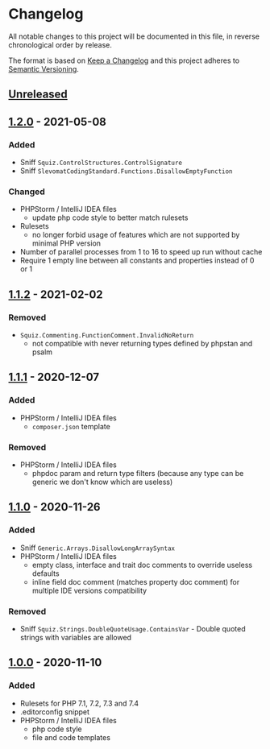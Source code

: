 # Changelog

All notable changes to this project will be documented in this file, in reverse chronological order by release.

The format is based on [Keep a Changelog](http://keepachangelog.com/en/1.0.0/)
and this project adheres to [Semantic Versioning](http://semver.org/spec/v2.0.0.html).

## [Unreleased](https://github.com/orisai/coding-standard-php/compare/1.2.0...HEAD)

## [1.2.0](https://github.com/orisai/coding-standard-php/compare/1.1.2...1.2.0) - 2021-05-08

### Added

- Sniff `Squiz.ControlStructures.ControlSignature`
- Sniff `SlevomatCodingStandard.Functions.DisallowEmptyFunction`

### Changed

- PHPStorm / IntelliJ IDEA files
	- update php code style to better match rulesets
- Rulesets
	- no longer forbid usage of features which are not supported by minimal PHP version
- Number of parallel processes from 1 to 16 to speed up run without cache
- Require 1 empty line between all constants and properties instead of 0 or 1

## [1.1.2](https://github.com/orisai/coding-standard-php/compare/1.1.1...1.1.2) - 2021-02-02

### Removed

- `Squiz.Commenting.FunctionComment.InvalidNoReturn`
	- not compatible with never returning types defined by phpstan and psalm

## [1.1.1](https://github.com/orisai/coding-standard-php/compare/1.1.0...1.1.1) - 2020-12-07

### Added

- PHPStorm / IntelliJ IDEA files
	- `composer.json` template

### Removed

- PHPStorm / IntelliJ IDEA files
	- phpdoc param and return type filters (because any type can be generic we don't know which are useless)

## [1.1.0](https://github.com/orisai/coding-standard-php/compare/1.0.0...1.1.0) - 2020-11-26

### Added

- Sniff `Generic.Arrays.DisallowLongArraySyntax`
- PHPStorm / IntelliJ IDEA files
    - empty class, interface and trait doc comments to override useless defaults
    - inline field doc comment (matches property doc comment) for multiple IDE versions compatibility

### Removed

- Sniff `Squiz.Strings.DoubleQuoteUsage.ContainsVar` - Double quoted strings with variables are allowed

## [1.0.0](https://github.com/orisai/coding-standard-php/releases/tag/1.0.0) - 2020-11-10

### Added

- Rulesets for PHP 7.1, 7.2, 7.3 and 7.4
- .editorconfig snippet
- PHPStorm / IntelliJ IDEA files
    - php code style
    - file and code templates
